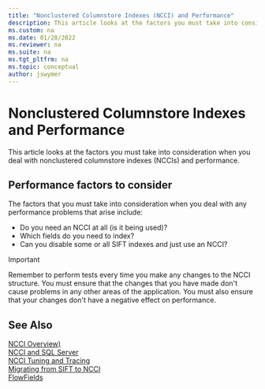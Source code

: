 ```yaml
---
title: "Nonclustered Columnstore Indexes (NCCI) and Performance"
description: This article looks at the factors you must take into consideration when you deal with nonclustered columnstore indexes and performance. 
ms.custom: na
ms.date: 01/28/2022
ms.reviewer: na
ms.suite: na
ms.tgt_pltfrm: na
ms.topic: conceptual
author: jswymer
---
```

# Nonclustered Columnstore Indexes and Performance

This article looks at the factors you must take into consideration when you deal with nonclustered columnstore indexes (NCCIs) and performance.  
  
## Performance factors to consider

The factors that you must take into consideration when you deal with any performance problems that arise include:  
- Do you need an NCCI at all (is it being used)?
- Which fields do you need to index?
- Can you disable some or all SIFT indexes and just use an NCCI?
  
> [!IMPORTANT]  
> Remember to perform tests every time you make any changes to the NCCI structure. You must ensure that the changes that you have made don't cause problems in any other areas of the application. You must also ensure that your changes don't have a negative effect on performance.
  
## See Also

[NCCI Overview)](devenv-ncci-overview.md)  
[NCCI and SQL Server](devenv-ncci-and-sql-server.md)  
[NCCI Tuning and Tracing](devenv-ncci-tuning-and-tracing.md)  
[Migrating from SIFT to NCCI](devenv-migrating-from-sift-to-ncci.md)  
[FlowFields](devenv-FlowFields.md)  